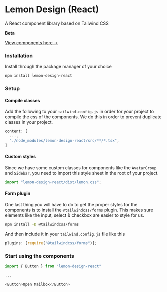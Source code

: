 # Lemon Design (React)

A React component library based on Tailwind CSS

**Beta**

[View components here →](https://main--624787b9a7abe6004a647008.chromatic.com)

### Installation

Install through the package manager of your choice

```sh
npm install lemon-design-react
```

### Setup

#### Compile classes

Add the following to your `tailwind.config.js` in order for your project to
compile the css of the components. We do this in order to prevent duplicate
classes in your project.

```javascript
content: [
  ...,
  "./node_modules/lemon-design-react/src/**/*.tsx",
]
```

#### Custom styles

Since we have some custom classes for components like the `AvatarGroup` and
`Sidebar`, you need to import this style sheet in the root of your project.

```javascript
import "lemon-design-react/dist/lemon.css";
```

#### Form plugin

One last thing you will have to do to get the proper styles for the components is to install the `@tailwindcss/forms` plugin. This makes sure elements like the input, select & checkbox are easier to style for us.

```sh
npm install -D @tailwindcss/forms
```

And then include it in your `tailwind.config.js` file like this

```javascript
plugins: [require("@tailwindcss/forms")];
```

### Start using the components

```javascript
import { Button } from "lemon-design-react"

...

<Button>Open Mailbox</Button>
```
